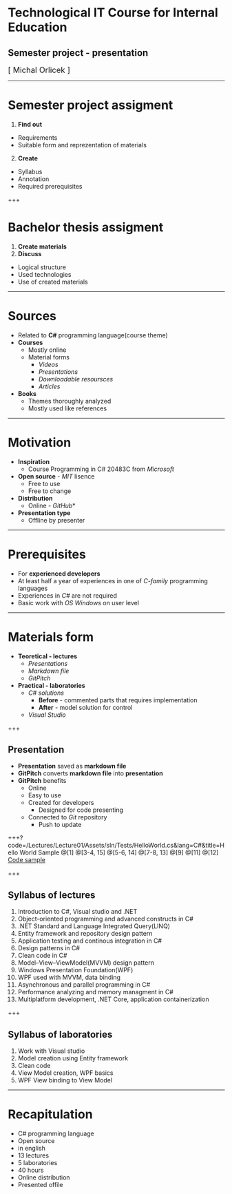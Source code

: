 ﻿
# Technological IT Course for Internal Education
## Semester project - presentation
<div class="right">
<font size="4">[ Michal Orlicek <xorlic00@stud.fit.vutbr.cz> ]</font>
</div>

---
# **Semester project assigment**
1. **Find out**
  * Requirements
  * Suitable form and reprezentation of materials
2. **Create**
  * Syllabus
  * Annotation
  * Required prerequisites

+++
#  **Bachelor thesis assigment**
1. **Create materials**
2. **Discuss**
  * Logical structure
  * Used technologies
  * Use of created materials

---
# **Sources**
* Related to **C#** programming language(course theme)
* **Courses**
  * Mostly online
  * Material forms
    * *Videos*
    * *Presentations*
    * *Downloadable resoursces*
    * *Articles*
* **Books**
  * Themes thoroughly analyzed
  * Mostly used like references

---
# **Motivation**
* **Inspiration**
  * Course Programming in C# 20483C from *Microsoft*
* **Open source** - *MIT* lisence
  * Free to use
  * Free to change
* **Distribution**
  * Online - *GitHub**
* **Presentation type**
  * Offline by presenter

---
# **Prerequisites**
* For **experienced developers**
* At least half a year of experiences in one of *C-family* programming languages
* Experiences in *C#* are not required
* Basic work with *OS Windows* on user level

---
# **Materials form**
* **Teoretical - lectures**
    * *Presentations*
    * *Markdown file*
    * *GitPitch*
* **Practical - laboratories**
    * *C# solutions*
      * **Before** - commented parts that requires implementation
      * **After** - model solution for control
    * *Visual Studio*

+++
## **Presentation**
* **Presentation** saved as **markdown file**
* **GitPitch** converts **markdown file** into **presentation**
* **GitPitch** benefits
  * Online
  * Easy to use
  * Created for developers
    * Designed for code presenting
  * Connected to *Git* repository
    * Push to update
  
+++?code=/Lectures/Lecture01/Assets/sln/Tests/HelloWorld.cs&lang=C#&title=Hello World Sample
@[1]
@[3-4, 15]
@[5-6, 14]
@[7-8, 13]
@[9]
@[11]
@[12]
[Code sample](https://github.com/orlicekm/CsharpCourse/blob/master/Lectures/Lecture01/Assets/sln/Tests/HelloWorld.cs)

+++
## **Syllabus of lectures** 
1. Introduction to C#, Visual studio and .NET
2. Object-oriented programming and advanced constructs in C#
3. .NET Standard and Language Integrated Query(LINQ)
4. Entity framework and repository design pattern
5. Application testing and continous integration in C#
6. Design patterns in C#
7. Clean code in C#
8. Model–View–ViewModel(MVVM) design pattern
9. Windows Presentation Foundation(WPF)
10. WPF used with MVVM, data binding
11. Asynchronous and parallel programming in C#
12. Performance analyzing and memory managment in C#
13. Multiplatform development, .NET Core, application containerization

+++
## **Syllabus of laboratories**
1. Work with Visual studio
2. Model creation using Entity framework
3. Clean code
4. View Model creation, WPF basics
5. WPF View binding to View Model

---
# **Recapitulation**
* C# programming language
* Open source
* in english
* 13 lectures
* 5 laboratories
* 40 hours
* Online distribution
* Presented offile